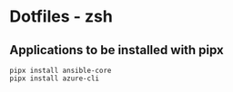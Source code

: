 # Dotfiles - zsh

## Applications to be installed with pipx

```shell
pipx install ansible-core
pipx install azure-cli
```
